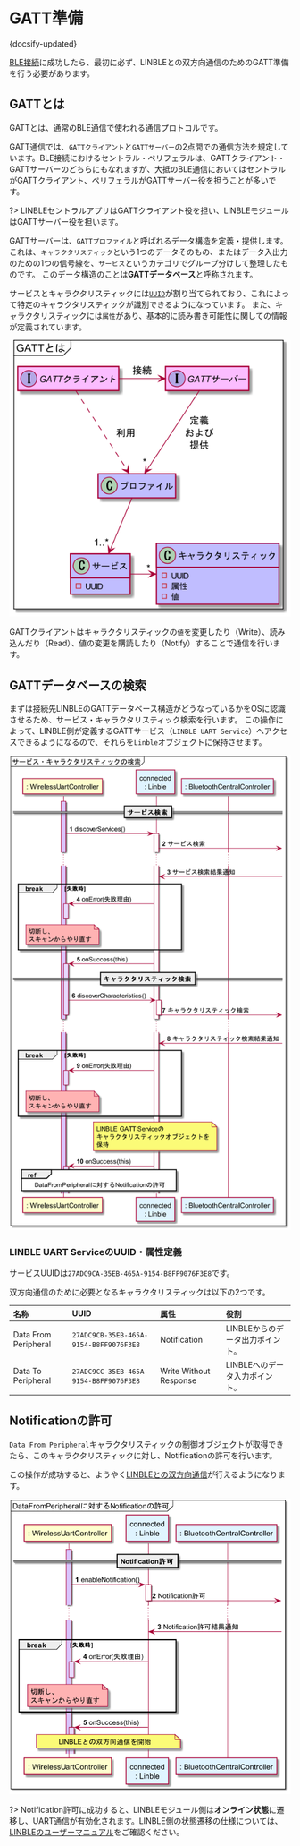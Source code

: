 # GATT準備

{docsify-updated}

[BLE接続](common/flows/connect-to-target.md)に成功したら、最初に必ず、LINBLEとの双方向通信のためのGATT準備を行う必要があります。

## GATTとは

GATTとは、通常のBLE通信で使われる通信プロトコルです。

GATT通信では、`GATTクライアント`と`GATTサーバー`の2点間での通信方法を規定しています。BLE接続におけるセントラル・ペリフェラルは、GATTクライアント・GATTサーバーのどちらにもなれますが、大抵のBLE通信においてはセントラルがGATTクライアント、ペリフェラルがGATTサーバー役を担うことが多いです。

?> LINBLEセントラルアプリはGATTクライアント役を担い、LINBLEモジュールはGATTサーバー役を担います。

GATTサーバーは、`GATTプロファイル`と呼ばれるデータ構造を定義・提供します。
これは、`キャラクタリスティック`という1つのデータそのもの、またはデータ入出力のための1つの信号線を、`サービス`というカテゴリでグループ分けして整理したものです。
このデータ構造のことは**GATTデータベース**と呼称されます。

サービスとキャラクタリスティックには[`UUID`](https://ja.wikipedia.org/wiki/UUID)が割り当てられており、これによって特定のキャラクタリスティックが識別できるようになっています。
また、キャラクタリスティックには`属性`があり、基本的に読み書き可能性に関しての情報が定義されています。

![](../../out/plantuml/classes_what_is_gatt.png)

GATTクライアントはキャラクタリスティックの`値`を変更したり（Write）、読み込んだり（Read）、値の変更を購読したり（Notify）することで通信を行います。


## GATTデータベースの検索

まずは接続先LINBLEのGATTデータベース構造がどうなっているかをOSに認識させるため、サービス・キャラクタリスティック検索を行います。
この操作によって、LINBLE側が定義するGATTサービス（`LINBLE UART Service`）へアクセスできるようになるので、それらを`Linble`オブジェクトに保持させます。

![](../../out/plantuml/sequence_discover_services_and_characteristics.png)

### LINBLE UART ServiceのUUID・属性定義

サービスUUIDは`27ADC9CA-35EB-465A-9154-B8FF9076F3E8`です。

双方向通信のために必要となるキャラクタリスティックは以下の2つです。

|名称|UUID|属性|役割|
|:---|:---|:---|:---|
|Data From Peripheral|`27ADC9CB-35EB-465A-9154-B8FF9076F3E8`|Notification|LINBLEからのデータ出力ポイント。|
|Data To Peripheral|`27ADC9CC-35EB-465A-9154-B8FF9076F3E8`|Write Without Response|LINBLEへのデータ入力ポイント。|

## Notificationの許可

`Data From Peripheral`キャラクタリスティックの制御オブジェクトが取得できたら、このキャラクタリスティックに対し、Notificationの許可を行います。

この操作が成功すると、ようやく[LINBLEとの双方向通信](common/flows/communicate-with-linble.md)が行えるようになります。

![](../../out/plantuml/sequence_enable_notification_from_dfp.png)

?> Notification許可に成功すると、LINBLEモジュール側は**オンライン状態**に遷移し、UART通信が有効化されます。LINBLE側の状態遷移の仕様については、[LINBLEのユーザーマニュアル](https://www.musen-connect.co.jp/products/download)をご確認ください。
